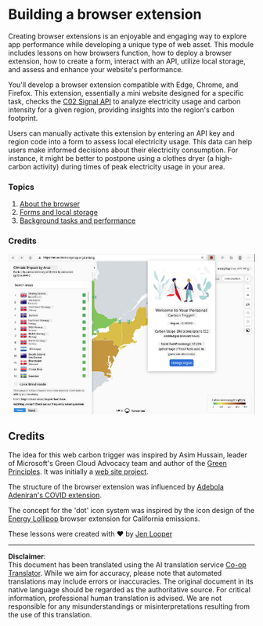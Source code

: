 <!--
CO_OP_TRANSLATOR_METADATA:
{
  "original_hash": "b121a279a6ab39878491f3e572673515",
  "translation_date": "2025-08-28T11:22:58+00:00",
  "source_file": "5-browser-extension/README.md",
  "language_code": "en"
}
-->
# Building a browser extension

Creating browser extensions is an enjoyable and engaging way to explore app performance while developing a unique type of web asset. This module includes lessons on how browsers function, how to deploy a browser extension, how to create a form, interact with an API, utilize local storage, and assess and enhance your website's performance.

You'll develop a browser extension compatible with Edge, Chrome, and Firefox. This extension, essentially a mini website designed for a specific task, checks the [C02 Signal API](https://www.co2signal.com) to analyze electricity usage and carbon intensity for a given region, providing insights into the region's carbon footprint.

Users can manually activate this extension by entering an API key and region code into a form to assess local electricity usage. This data can help users make informed decisions about their electricity consumption. For instance, it might be better to postpone using a clothes dryer (a high-carbon activity) during times of peak electricity usage in your area.

### Topics

1. [About the browser](1-about-browsers/README.md)
2. [Forms and local storage](2-forms-browsers-local-storage/README.md)
3. [Background tasks and performance](3-background-tasks-and-performance/README.md)

### Credits

![a green browser extension](../../../translated_images/extension-screenshot.0e7f5bfa110e92e3875e1bc9405edd45a3d2e02963e48900adb91926a62a5807.en.png)

## Credits

The idea for this web carbon trigger was inspired by Asim Hussain, leader of Microsoft's Green Cloud Advocacy team and author of the [Green Principles](https://principles.green/). It was initially a [web site project](https://github.com/jlooper/green).

The structure of the browser extension was influenced by [Adebola Adeniran's COVID extension](https://github.com/onedebos/covtension).

The concept for the 'dot' icon system was inspired by the icon design of the [Energy Lollipop](https://energylollipop.com/) browser extension for California emissions.

These lessons were created with ♥️ by [Jen Looper](https://www.twitter.com/jenlooper)

---

**Disclaimer**:  
This document has been translated using the AI translation service [Co-op Translator](https://github.com/Azure/co-op-translator). While we aim for accuracy, please note that automated translations may include errors or inaccuracies. The original document in its native language should be regarded as the authoritative source. For critical information, professional human translation is advised. We are not responsible for any misunderstandings or misinterpretations resulting from the use of this translation.